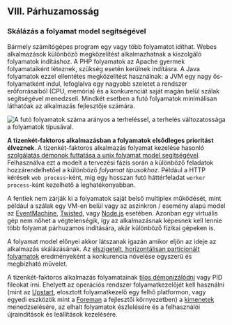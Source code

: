 ## VIII. Párhuzamosság
### Skálázás a folyamat model segítségével

Bármely számítógépes program egy vagy több folyamatot idíthat. Webes alkalmazások különböző megközelítést alkalmazhatnak a kiszolgáló folyamatok indításhoz. A PHP folyamatok az Apache gyermek folyamataiként léteznek, szükség esetén kerülnek indításra. A Java folyamatok ezzel ellentétes megközelítést használnak: a JVM egy nagy ős-folyamatként indul, lefoglalva egy nagyobb szeletet a rendszer erőforrásaiból (CPU, memória) és a konkurenciát saját magán belül szálak segítségével menedzseli. Mindkét esetben a futó folyamatok minimálisan láthatóak az alkalmazás fejlesztője számára.

![A futó folyamatok száma arányos a terheléssel, a terhelés változatossága a folyamatok típusával.](/images/process-types.png)

**A tizenkét-faktoros alkalmazásban a folyamatok elsődleges prioritást élveznek**. A tizenkét-faktoros alkalmazás folyamat kezelése hasonló [szolgálatás démonok futtatása a unix folyamat model segítségével](https://adam.herokuapp.com/past/2011/5/9/applying_the_unix_process_model_to_web_apps/). Felhasználva ezt a modelt a tervezési fázis során a különböző feladatok hozzárendelhetőel a különböző *folyamat típusokhoz*. Például a HTTP kérések `web process`-ként, míg egy hosszan futó háttérfeladat `worker process`-ként kezelhető a leghatékonyabban.
 
A fentiek nem zárják ki a folyamatok saját belső multiplex működését, mint például a szálak egy VM-en belül vagy az aszinkron / esemény alapú model az [EventMachine](http://rubyeventmachine.com/), [Twisted](http://twistedmatrix.com/trac/), vagy [Node.js](http://nodejs.org/) esetében. Azonban egy virtuális gép nem nőhet a végtelenségik, így az alkalmazásnak képesnek kell lennie több folyamat párhuzamos indítására, akár különböző fizikai gépeken is.

A folyamat model előnyei akkor látszanak igazán amikor eljön az ideje az alkalmazás skálázásának. Az [elszigetelt, horizontálisan particionált folyamatok](./processes) eredményeként a konkurencia növelése egyszerű és megbízható művelet. 

A tizenkét-faktoros alkalmazás folyamatainak [tilos démonizálódni](http://dustin.github.com/2010/02/28/running-processes.html) vagy PID fileokat írni. Ehelyett az operációs rendszer folyamatkezelőjét kell használni (mint az [Upstart](http://upstart.ubuntu.com/), elosztott folyamatkezelő egy felhő platformon, vagy egyedi eszközök mint a [Foreman](http://blog.daviddollar.org/2011/05/06/introducing-foreman.html) a fejlesztői környezetben) a [kimenetek](./logs) menedzselésére, az elhalt folyamatok észlelésére és a felhasználói újraindítások és leállítások kezelésére.
